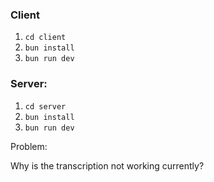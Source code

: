 ### Client

1. `cd client`
2. `bun install`
3. `bun run dev`

### Server:

1. `cd server`
2. `bun install`
3. `bun run dev`

Problem:

Why is the transcription not working currently?

